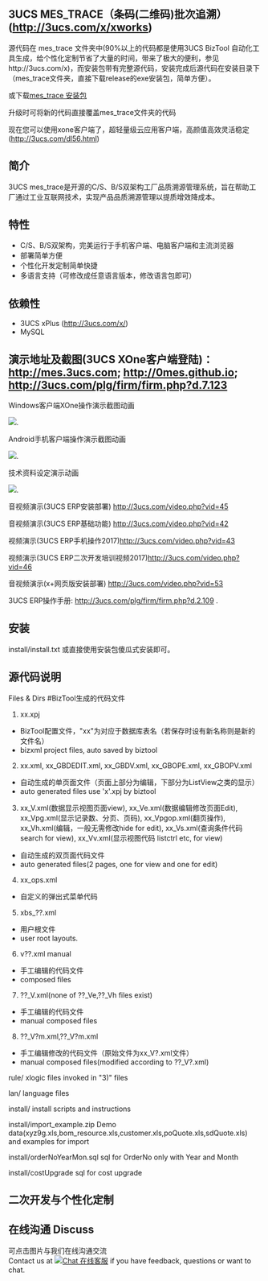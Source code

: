 ﻿## 3UCS MES_TRACE（条码(二维码)批次追溯）	(http://3ucs.com/x/xworks)
源代码在 mes_trace 文件夹中(90%以上的代码都是使用3UCS BizTool 自动化工具生成，给个性化定制节省了大量的时间，带来了极大的便利，参见http://3ucs.com/x)，而安装包带有完整源代码，安装完成后源代码在安装目录下（mes_trace文件夹，直接下载release的exe安装包，简单方便）。

或下载<a href="https://dspflash.github.io/xrel/xmes_trace_setup_1001.exe">mes_trace 安装包</a>

升级时可将新的代码直接覆盖mes_trace文件夹的代码

现在您可以使用xone客户端了，超轻量级云应用客户端，高颜值高效灵活稳定(http://3ucs.com/dl56.html)

## 简介
3UCS mes_trace是开源的C/S、B/S双架构工厂品质溯源管理系统，旨在帮助工厂通过工业互联网技术，实现产品品质溯源管理以提质增效降成本。

## 特性
- C/S、B/S双架构，完美运行于手机客户端、电脑客户端和主流浏览器
- 部署简单方便
- 个性化开发定制简单快捷
- 多语言支持（可修改成任意语言版本，修改语言包即可）

## 依赖性
- 3UCS xPlus (http://3ucs.com/x/)
- MySQL

## 演示地址及截图(3UCS XOne客户端登陆)：http://mes.3ucs.com; http://0mes.github.io; http://3ucs.com/plg/firm/firm.php?d.7.123

Windows客户端XOne操作演示截图动画

![](https://dspflash.github.io/res/mes_trace/mes_trace.gif).

Android手机客户端操作演示截图动画

![](https://dspflash.github.io/res/mes_trace/mobile.gif).

技术资料设定演示动画

![](https://dspflash.github.io/res/mes_trace/tech.gif).

音视频演示(3UCS ERP安装部署) http://3ucs.com/video.php?vid=45

音视频演示(3UCS ERP基础功能) http://3ucs.com/video.php?vid=42

视频演示(3UCS ERP手机操作2017)http://3ucs.com/video.php?vid=43

视频演示(3UCS ERP二次开发培训视频2017)http://3ucs.com/video.php?vid=46

音视频演示(x+网页版安装部署) http://3ucs.com/video.php?vid=53

3UCS ERP操作手册: http://3ucs.com/plg/firm/firm.php?d.2.109 .

## 安装

install/install.txt
或直接使用安装包傻瓜式安装即可。

## 源代码说明
Files & Dirs
#BizTool生成的代码文件
1) 	xx.xpj
- BizTool配置文件，"xx"为对应于数据库表名（若保存时设有新名称则是新的文件名）
- bizxml project files, auto saved by biztool
	
2)	xx.xml, xx_GBDEDIT.xml, xx_GBDV.xml, xx_GBOPE.xml, xx_GBOPV.xml
- 自动生成的单页面文件（页面上部分为编辑，下部分为ListView之类的显示）
- auto generated files use 'x'.xpj by biztool

3)	xx_V.xml(数据显示视图页面view), xx_Ve.xml(数据编辑修改页面Edit), xx_Vpg.xml(显示记录数、分页、页码), xx_Vpgop.xml(翻页操作), xx_Vh.xml(编辑，一般无需修改hide for edit), xx_Vs.xml(查询条件代码search for view), xx_Vv.xml(显示视图代码 listctrl etc, for view)
- 自动生成的双页面代码文件
- auto generated files(2 pages, one for view and one for edit)
	
4)	xx_ops.xml
- 自定义的弹出式菜单代码
	
5)	xbs_??.xml
- 用户根文件
- user root layouts.
	
6)	v??.xml manual 
- 手工编辑的代码文件
- composed files
	
7)	??_V.xml(none of ??_Ve,??_Vh files exist)
- 手工编辑的代码文件
- manual composed files
	
	
8)	??_V?m.xml,??_V?m.xml
- 手工编辑修改的代码文件（原始文件为xx_V?.xml文件）
- manual composed files(modified according to ??_V?.xml)
	
rule/		xlogic files invoked in "3)" files

lan/		language files

install/	install scripts and instructions

install/import_example.zip	Demo data(xyz9g.xls,bom_resource.xls,customer.xls,poQuote.xls,sdQuote.xls) and examples for import 

install/orderNoYearMon.sql	sql for OrderNo only with Year and Month

install/costUpgrade	sql for cost upgrade

## 二次开发与个性化定制


## 在线沟通 Discuss
可点击图片与我们在线沟通交流<br/>
Contact us at <a href="http://3ucs.com/xchat/index.php?enterurl=http%3A%2F%2Fgithub.erp.3ucs.com%2F"><img src="http://3ucs.com/images/livechat.png" alt="Chat 在线客服"/></a> if you have feedback, questions or want to chat. 
